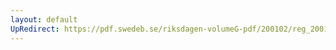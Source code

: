 ```yaml
---
layout: default
UpRedirect: https://pdf.swedeb.se/riksdagen-volumeG-pdf/200102/reg_200102/reg_200102_0610.pdf
---
```

